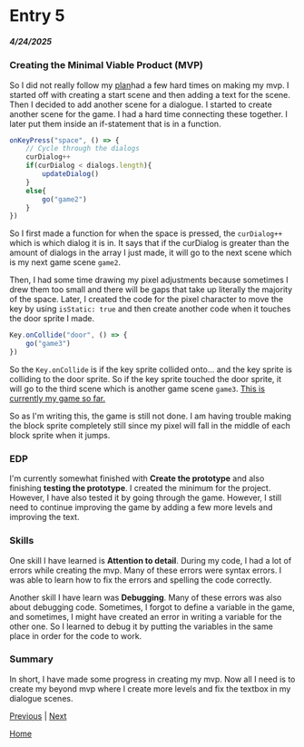 # Entry 5
##### 4/24/2025

### Creating the Minimal Viable Product (MVP)
So I did not really follow my [plan](https://github.com/xinyangl5722/sep11-freedom-project/blob/main/prep/plan.md)had a few hard times on making my mvp. I started off with creating a start scene and then adding a text for the scene. Then I decided to add another scene for a dialogue. I started to create another scene for the game. I had a hard time connecting these together. I later put them inside an if-statement that is in a function.
```js
onKeyPress("space", () => {
    // Cycle through the dialogs
    curDialog++
    if(curDialog < dialogs.length){
        updateDialog()
    }
    else{
        go("game2")
    }
})
```
So I first made a function for when the space is pressed, the `curDialog++` which is which dialog it is in. It says that if the curDialog is greater than the amount of dialogs in the array I just made, it will go to the next scene which is my next game scene `game2`.

Then, I had some time drawing my pixel adjustments because sometimes I drew them too small and there will be gaps that take up literally the majority of the space. Later, I created the code for the pixel character to move the key by using `isStatic: true` and then create another code when it touches the door sprite I made.
```js
Key.onCollide("door", () => {
    go("game3")
})
```
So the `Key.onCollide` is if the key sprite collided onto... and the key sprite is colliding to the door sprite. So if the key sprite touched the door sprite, it will go to the third scene which is another game scene `game3`. [This is currently my game so far.](https://xinyangl5722.github.io/sep11-freedom-project/index.html)

So as I'm writing this, the game is still not done. I am having trouble making the block sprite completely still since my pixel will fall in the middle of each block sprite when it jumps.

### EDP
I'm currently somewhat finished with **Create the prototype** and also finishing **testing the prototype**. I created the minimum for the project. However, I have also tested it by going through the game. However, I still need to continue improving the game by adding a few more levels and improving the text.

### Skills
One skill I have learned is **Attention to detail**. During my code, I had a lot of errors while creating the mvp. Many of these errors were syntax errors. I was able to learn how to fix the errors and spelling the code correctly.

Another skill I have learn was **Debugging**. Many of these errors was also about debugging code. Sometimes, I forgot to define a variable in the game, and sometimes, I might have created an error in writing a variable for the other one. So I learned to debug it by putting the variables in the same place in order for the code to work.

### Summary
In short, I have made some progress in creating my mvp. Now all I need is to create my beyond mvp where I create more levels and fix the textbox in my dialogue scenes.

[Previous](entry04.md) | [Next](entry06.md)

[Home](../README.md)
